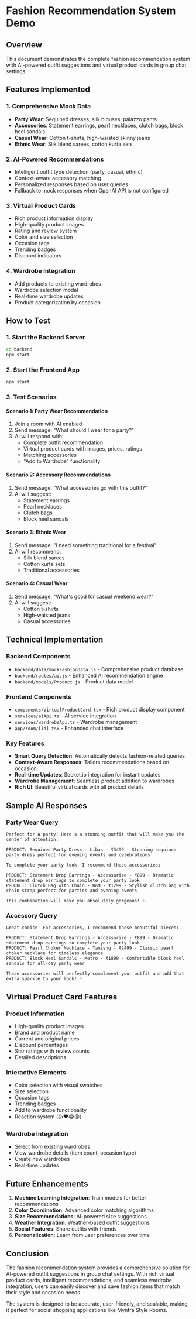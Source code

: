 # Fashion Recommendation System Demo

## Overview
This document demonstrates the complete fashion recommendation system with AI-powered outfit suggestions and virtual product cards in group chat settings.

## Features Implemented

### 1. Comprehensive Mock Data
- **Party Wear**: Sequined dresses, silk blouses, palazzo pants
- **Accessories**: Statement earrings, pearl necklaces, clutch bags, block heel sandals
- **Casual Wear**: Cotton t-shirts, high-waisted skinny jeans
- **Ethnic Wear**: Silk blend sarees, cotton kurta sets

### 2. AI-Powered Recommendations
- Intelligent outfit type detection (party, casual, ethnic)
- Context-aware accessory matching
- Personalized responses based on user queries
- Fallback to mock responses when OpenAI API is not configured

### 3. Virtual Product Cards
- Rich product information display
- High-quality product images
- Rating and review system
- Color and size selection
- Occasion tags
- Trending badges
- Discount indicators

### 4. Wardrobe Integration
- Add products to existing wardrobes
- Wardrobe selection modal
- Real-time wardrobe updates
- Product categorization by occasion

## How to Test

### 1. Start the Backend Server
```bash
cd backend
npm start
```

### 2. Start the Frontend App
```bash
npm start
```

### 3. Test Scenarios

#### Scenario 1: Party Wear Recommendation
1. Join a room with AI enabled
2. Send message: "What should I wear for a party?"
3. AI will respond with:
   - Complete outfit recommendation
   - Virtual product cards with images, prices, ratings
   - Matching accessories
   - "Add to Wardrobe" functionality

#### Scenario 2: Accessory Recommendations
1. Send message: "What accessories go with this outfit?"
2. AI will suggest:
   - Statement earrings
   - Pearl necklaces
   - Clutch bags
   - Block heel sandals

#### Scenario 3: Ethnic Wear
1. Send message: "I need something traditional for a festival"
2. AI will recommend:
   - Silk blend sarees
   - Cotton kurta sets
   - Traditional accessories

#### Scenario 4: Casual Wear
1. Send message: "What's good for casual weekend wear?"
2. AI will suggest:
   - Cotton t-shirts
   - High-waisted jeans
   - Casual accessories

## Technical Implementation

### Backend Components
- `backend/data/mockFashionData.js` - Comprehensive product database
- `backend/routes/ai.js` - Enhanced AI recommendation engine
- `backend/models/Product.js` - Product data model

### Frontend Components
- `components/VirtualProductCard.tsx` - Rich product display component
- `services/aiApi.ts` - AI service integration
- `services/wardrobeApi.ts` - Wardrobe management
- `app/room/[id].tsx` - Enhanced chat interface

### Key Features
- **Smart Query Detection**: Automatically detects fashion-related queries
- **Context-Aware Responses**: Tailors recommendations based on occasion
- **Real-time Updates**: Socket.io integration for instant updates
- **Wardrobe Management**: Seamless product addition to wardrobes
- **Rich UI**: Beautiful virtual cards with all product details

## Sample AI Responses

### Party Wear Query
```
Perfect for a party! Here's a stunning outfit that will make you the center of attention:

PRODUCT: Sequined Party Dress - Libas - ₹3499 - Stunning sequined party dress perfect for evening events and celebrations

To complete your party look, I recommend these accessories:

PRODUCT: Statement Drop Earrings - Accessorize - ₹899 - Dramatic statement drop earrings to complete your party look
PRODUCT: Clutch Bag with Chain - H&M - ₹1299 - Stylish clutch bag with chain strap perfect for parties and evening events

This combination will make you absolutely gorgeous! ✨
```

### Accessory Query
```
Great choice! For accessories, I recommend these beautiful pieces:

PRODUCT: Statement Drop Earrings - Accessorize - ₹899 - Dramatic statement drop earrings to complete your party look
PRODUCT: Pearl Choker Necklace - Tanishq - ₹2499 - Classic pearl choker necklace for timeless elegance
PRODUCT: Block Heel Sandals - Metro - ₹1899 - Comfortable block heel sandals for all-day party wear

These accessories will perfectly complement your outfit and add that extra sparkle to your look! ✨
```

## Virtual Product Card Features

### Product Information
- High-quality product images
- Brand and product name
- Current and original prices
- Discount percentages
- Star ratings with review counts
- Detailed descriptions

### Interactive Elements
- Color selection with visual swatches
- Size selection
- Occasion tags
- Trending badges
- Add to wardrobe functionality
- Reaction system (👍❤️😂😮)

### Wardrobe Integration
- Select from existing wardrobes
- View wardrobe details (item count, occasion type)
- Create new wardrobes
- Real-time updates

## Future Enhancements

1. **Machine Learning Integration**: Train models for better recommendations
2. **Color Coordination**: Advanced color matching algorithms
3. **Size Recommendations**: AI-powered size suggestions
4. **Weather Integration**: Weather-based outfit suggestions
5. **Social Features**: Share outfits with friends
6. **Personalization**: Learn from user preferences over time

## Conclusion

The fashion recommendation system provides a comprehensive solution for AI-powered outfit suggestions in group chat settings. With rich virtual product cards, intelligent recommendations, and seamless wardrobe integration, users can easily discover and save fashion items that match their style and occasion needs.

The system is designed to be accurate, user-friendly, and scalable, making it perfect for social shopping applications like Myntra Style Rooms.


